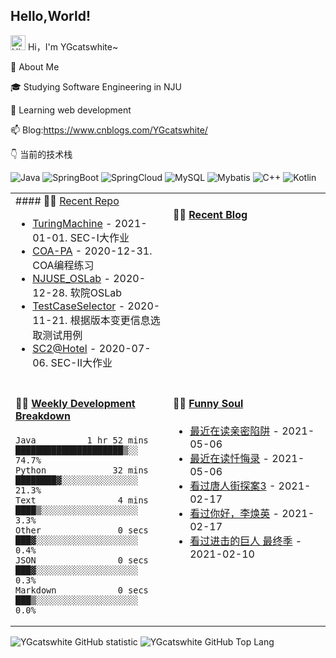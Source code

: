 <!--
**YGcatswhite/YGcatswhite** is a ✨ _special_ ✨ repository because its `README.md` (this file) appears on your GitHub profile.

Here are some ideas to get you started:

- 🔭 I’m currently working on ...
- 🌱 I’m currently learning ...
- 👯 I’m looking to collaborate on ...
- 🤔 I’m looking for help with ...
- 💬 Ask me about ...
- 📫 How to reach me: ...
- 😄 Pronouns: ...
- ⚡ Fun fact: ...
-->

## Hello,World!

<img src='https://qpluspicture.oss-cn-beijing.aliyuncs.com/6LjjQA/Hi.gif' alt='Hi' width="24"/> Hi，I'm YGcatswhite~

🌱 About Me

🎓 Studying Software Engineering in NJU

🤔 Learning web development

📫 Blog:https://www.cnblogs.com/YGcatswhite/

👇 当前的技术栈 

![Java](https://img.shields.io/badge/Java-\-blue?style=flat-square&logo=appveyor) ![SpringBoot](https://img.shields.io/badge/SpringBoot-\-red?style=flat-square&logo=appveyor) ![SpringCloud](https://img.shields.io/badge/SpringCloud-\-green?style=flat-square&logo=appveyor) ![MySQL](https://img.shields.io/badge/MySQL-\-yellow?style=flat-square&logo=appveyor) ![Mybatis](https://img.shields.io/badge/Mybatis-\-lightgrey?style=flat-square&logo=appveyor) ![C++](https://img.shields.io/badge/C++-\-brightgreen?style=flat-square&logo=appveyor) ![Kotlin](https://img.shields.io/badge/Kotlin-\-blueviolet?style=flat-square&logo=appveyor)

<table>
<tr>
<td valign="top" width="50%">
#### 🏋️‍♀️ <a href="https://github.com/YGcatswhite/YGcatswhite/blob/main/releases.md" target="_blank">Recent Repo</a>
<!-- recent_releases starts -->

* <a href='https://github.com/SweatyPandas-Lancelot/project2020-TurningMachine' target='_blank'>TuringMachine</a> - 2021-01-01. SEC-I大作业
* <a href='https://github.com/pppppkun/COA-PA' target='_blank'>COA-PA</a> - 2020-12-31. COA编程练习
* <a href='https://github.com/pppppkun/NJUSEOSlab' target='_blank'>NJUSE_OSLab</a> - 2020-12-28. 软院OSLab
* <a href='https://github.com/pppppkun/TestCaseSelector' target='_blank'>TestCaseSelector</a> - 2020-11-21. 根据版本变更信息选取测试用例
* <a href='https://github.com/SC2Hotel/back_end' target='_blank'>SC2@Hotel</a> - 2020-07-06. SEC-II大作业

<!-- recent_releases ends -->

</td>
<td valign="top" width="50%">

#### 🤹‍♀️ <a href="https://www.cnblogs.com/YGcatswhite/" target="_blank">Recent Blog</a>

<!-- blog starts -->

  <!-- blog ends -->

</td>
</tr>
<tr>
<td valign="top" width="50%">

#### 🏊‍♂️ <a href="https://gist.github.com/pppppkun/9248a3d05da71db4db28babd0f4223d5" target="_blank">Weekly Development Breakdown</a>

<!-- code_time starts -->

```text
Java          1 hr 52 mins  █████████████████████▒░░  74.7%
Python             32 mins  ████████▓░░░░░░░░░░░░░░░  21.3%
Text                4 mins  ████▒░░░░░░░░░░░░░░░░░░░   3.3%
Other               0 secs  ███▓░░░░░░░░░░░░░░░░░░░░   0.4%
JSON                0 secs  ███▓░░░░░░░░░░░░░░░░░░░░   0.3%
Markdown            0 secs  ███▒░░░░░░░░░░░░░░░░░░░░   0.0%
```

<!-- code_time ends -->

</td>
<td valign="top" width="50%">

#### 🤾‍♂️ <a href="https://www.douban.com/people/246644792/" target="_blank">Funny Soul</a>

<!-- douban starts -->

* <a href='https://book.douban.com/subject/34857213/' target='_blank'>最近在读亲密陷阱</a> - 2021-05-06
* <a href='https://book.douban.com/subject/1048173/' target='_blank'>最近在读忏悔录</a> - 2021-05-06
* <a href='http://movie.douban.com/subject/27619748/' target='_blank'>看过唐人街探案3</a> - 2021-02-17
* <a href='http://movie.douban.com/subject/34841067/' target='_blank'>看过你好，李焕英</a> - 2021-02-17
* <a href='http://movie.douban.com/subject/33440021/' target='_blank'>看过进击的巨人 最终季</a> - 2021-02-10
<!-- douban ends -->

</td>
  </tr>
  </table>

![YGcatswhite GitHub statistic](https://github-readme-stats.vercel.app/api?username=YGcatswhite&show_icons=true)
![YGcatswhite GitHub Top Lang](https://github-readme-stats.vercel.app/api/top-langs/?username=YGcatswhite&layout=compact)

